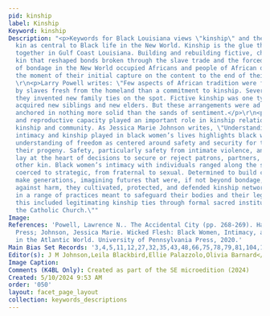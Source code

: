 ```yaml
---
pid: kinship
label: Kinship
Keyword: kinship
Description: "<p>Keywords for Black Louisiana views \"kinship\" and the battle for
  kin as central to Black life in the New World. Kinship is the glue that knit Africans
  together in Gulf Coast Louisiana. Building and rebuilding fictive, chosen, and biological
  kin that reshaped bonds broken through the slave trade and the forced relocations
  of bondage in the New World occupied Africans and people of African descent from
  the moment of their initial capture on the content to the end of their lives.</p>
  \r\n<p>Larry Powell writes: \"Few aspects of African tradition were felt more strongly
  by slaves fresh from the homeland than a commitment to kinship. Severed from bloodlines,
  they invented new family ties on the spot. Fictive kinship was one type. Slaves
  acquired new siblings and new elders. But these arrangements were ad hoc and informal,
  anchored in nothing more solid than the sands of sentiment.</p>\r\n<p>Gender, age,
  and reproductive capacity played an important role in kinship relations and rebuilding
  kinship and community. As Jessica Marie Johnson writes, \"Understanding the role
  intimacy and kinship played in black women’s lives highlights black women’s everyday
  understanding of freedom as centered around safety and security for themselves and
  their progeny. Safety, particularly safety from intimate violence, and security
  lay at the heart of decisions to secure or reject patrons, partners, lovers, and
  other kin. Black women’s intimacy with individuals ranged along the spectrum of
  coerced to strategic, from fraternal to sexual. Determined to build community and
  make generations, imagining futures that were, if not beyond bondage, at least buttressed
  against harm, they cultivated, protected, and defended kinship networks. They engaged
  in a range of practices meant to safeguard their bodies and their legacies. At times
  this included legitimating kinship ties through formal sacred institutions like
  the Catholic Church.\""
Image: 
References: 'Powell, Lawrence N.. The Accidental City (pp. 268-269). Harvard University
  Press; Johnson, Jessica Marie. Wicked Flesh: Black Women, Intimacy, and Freedom
  in the Atlantic World. University of Pennsylvania Press, 2020.'
Main Bias Set Records: '3,4,5,11,12,27,32,35,43,48,66,75,78,79,81,104,105,109,111,112,119,126,127,128,137,166,173,174,175,176,197,207,214,215,218,224,244,251,260,261,263,265,272,281,282,309,319,324,325,327,329,337,342,350'
Editor(s): J M Johnson,Leila Blackbird,Ellie Palazzolo,Olivia Barnard</p>
Image Caption: 
Comments (K4BL Only): Created as part of the SE microedition (2024)
Created: 5/10/2024 9:53 AM
order: '050'
layout: facet_page_layout
collection: keywords_descriptions
---
```

